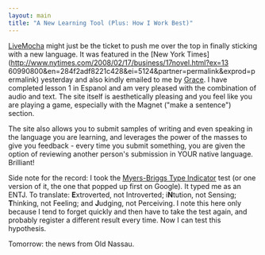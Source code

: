 ```yaml
---
layout: main
title: "A New Learning Tool (Plus: How I Work Best)"
---
```

[LiveMocha](http://www.livemocha.com/) might just be the ticket to push me
over the top in finally sticking with a new language. It was featured in the
[New York Times](http://www.nytimes.com/2008/02/17/business/17novel.html?ex=13
60990800&en=284f2adf8221c428&ei=5124&partner=permalink&exprod=permalink)
yesterday and also kindly emailed to me by
[Grace](http://web.mac.com/gracerwright). I have completed lesson 1 in Espanol
and am very pleased with the combination of audio and text. The site itself is
aesthetically pleasing and you feel like you are playing a game, especially
with the Magnet ("make a sentence") section.

  
The site also allows you to submit samples of writing and even speaking in the
language you are learning, and leverages the power of the masses to give you
feedback - every time you submit something, you are given the option of
reviewing another person's submission in YOUR native language. Brilliant!

  
Side note for the record: I took the [Myers-Briggs Type
Indicator](http://en.wikipedia.org/wiki/Myers-Briggs_Type_Indicator) test (or
one version of it, the one that popped up first on Google). It typed me as an
ENTJ. To translate: **E**xtroverted, not Introverted; i**N**tution, not
Sensing; **T**hinking, not Feeling; and **J**udging, not Perceiving. I note
this here only because I tend to forget quickly and then have to take the test
again, and probably register a different result every time. Now I can test
this hypothesis.

  
Tomorrow: the news from Old Nassau.

